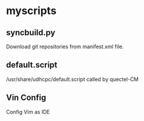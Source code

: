 # myscripts
## syncbuild.py
Download git repositories from manifest.xml file.

## default.script
/usr/share/udhcpc/default.script
called by quectel-CM

## Vin Config
Config Vim as IDE
